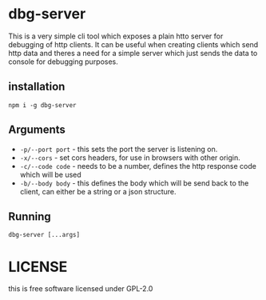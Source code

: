 # dbg-server
This is a very simple cli tool which exposes a plain htto server for debugging of http clients.
It can be useful when creating clients which send http data and theres a need for a simple server which just sends the data to console for debugging purposes.

## installation
```
npm i -g dbg-server
```

## Arguments
* `-p/--port port` - this sets the port the server is listening on.
* `-x/--cors` - set cors headers, for use in browsers with other origin.
* `-c/--code code` - needs to be a number, defines the http response code which will be used
* `-b/--body body` - this defines the body which will be send back to the client, can either be a string or a json structure.

## Running
```
dbg-server [...args]
```

# LICENSE
this is free software licensed under GPL-2.0
